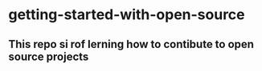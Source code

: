 # getting-started-with-open-source
## This repo si rof lerning how to contibute to open source projects
